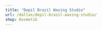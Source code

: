 ```yaml
---
title: "Depil Brazil Waxing Studio"
url: /dallas/depil-brazil-waxing-studio/
shop: Kosmetik
---
```

